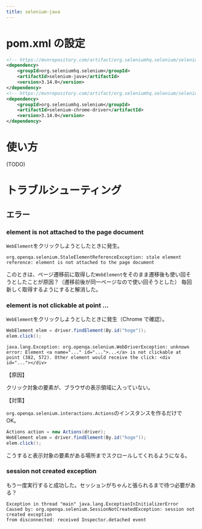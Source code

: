 ```yaml
---
title: selenium-java
---
```


# pom.xml の設定

```xml
<!-- https://mvnrepository.com/artifact/org.seleniumhq.selenium/selenium-java -->
<dependency>
    <groupId>org.seleniumhq.selenium</groupId>
    <artifactId>selenium-java</artifactId>
    <version>3.14.0</version>
</dependency>
<!-- https://mvnrepository.com/artifact/org.seleniumhq.selenium/selenium-chrome-driver -->
<dependency>
    <groupId>org.seleniumhq.selenium</groupId>
    <artifactId>selenium-chrome-driver</artifactId>
    <version>3.14.0</version>
</dependency>
```

# 使い方

(TODO)

# トラブルシューティング

## エラー

### element is not attached to the page document

`WebElement`をクリックしようとしたときに発生。

```
org.openqa.selenium.StaleElementReferenceException: stale element reference: element is not attached to the page document
```

このときは、ページ遷移前に取得した`WebElement`をそのまま遷移後も使い回そうとしたことが原因？（遷移前後が同一ページなので使い回そうとした）
毎回新しく取得するようにすると解消した。

### element is not clickable at point ...

`WebElement`をクリックしようとしたときに発生（Chrome で確認）。

```java
WebElement elem = driver.findElement(By.id("hoge"));
elem.click();
```

```
java.lang.Exception: org.openqa.selenium.WebDriverException: unknown error: Element <a name="..." id="...">...</a> is not clickable at point (382, 572). Other element would receive the click: <div id="..."></div>
```

【原因】

クリック対象の要素が、ブラウザの表示領域に入っていない。

【対策】

`org.openqa.selenium.interactions.Actions`のインスタンスを作るだけで OK。

```java
Actions action = new Actions(driver);
WebElement elem = driver.findElement(By.id("hoge"));
elem.click();
```

こうすると表示対象の要素がある場所までスクロールしてくれるようになる。

### session not created exception

もう一度実行すると成功した。セッションがちゃんと張られるまで待つ必要がある？

```
Exception in thread "main" java.lang.ExceptionInInitializerError
Caused by: org.openqa.selenium.SessionNotCreatedException: session not created exception
from disconnected: received Inspector.detached event
```
